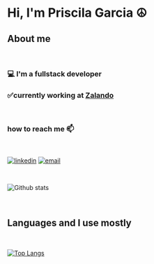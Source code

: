 # Hi, I'm Priscila Garcia ☮

## About me
&nbsp;
### 💻 I'm a fullstack developer
### ✅currently working at [Zalando](www.zalando.de)
&nbsp;

### how to reach me 📫
&nbsp;

[![linkedin](https://img.shields.io/badge/Linkedin-Priscila%20Garcia-green)](https://www.linkedin.com/in/priscila-garcia-5041a531/)
<a href="mailto:priscila.migarcia@gmail.com">![email](https://img.shields.io/badge/e--mail-priscila.migarcia@gmail.com-blue)</a>



&nbsp;  

![Github stats](https://github-readme-stats.vercel.app/api?username=bmodepri&theme=dracula&show_icons=true&count_private=true)

&nbsp;

## Languages and I use mostly
&nbsp;

[![Top Langs](https://github-readme-stats-bmodepri.vercel.app/api/top-langs/?username=bmodepri&layout=compact&count_private=true&hide=shell,ruby)](https://github.com/bmodepri) 

